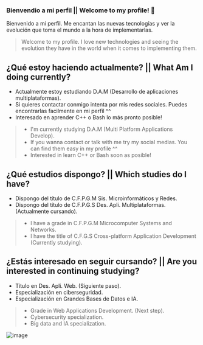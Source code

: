 ### Bienvendio a mi perfil || Welcome to my profile! 👋
  Bienvenido a mi perfil. Me encantan las nuevas tecnologías y ver la evolución que toma el mundo a la hora de implementarlas.
  
  >Welcome to my profile. I love new technologies and seeing the evolution they have in the world when it comes to implementing them.

## ¿Qué estoy haciendo actualmente? || What Am I doing currently?

* Actualmente estoy estudiando D.A.M (Desarrollo de aplicaciones multiplataformas).
* Si quieres contactar conmigo intenta por mis redes sociales. Puedes encontrarlas facilmente en mi perfil ^^
* Interesado en aprender C++ o Bash lo más pronto posible!

>* I'm currently studying D.A.M (Multi Platform Applications Develop).
>* If you wanna contact or talk with me try my social medias. You can find them easy in my profile ^^
>* Interested in learn C++ or Bash soon as posible! 

## ¿Qué estudios dispongo? || Which studies do I have?

  * Dispongo del título de C.F.P.G.M Sis. Microinformáticos y Redes.
  * Dispongo del título de C.F.P.G.S Des. Apli. Multiplataformas. (Actualmente cursando).

  >* I have a grade in C.F.P.G.M Microcomputer Systems and Networks.
  >* I have the title of C.F.G.S Cross-platform Application Development (Currently studying).

## ¿Estás interesado en seguir cursando? || Are you interested in continuing studying?

  * Título en Des. Apli. Web. (Siguiente paso).
  * Especialización en ciberseguridad.
  * Especialización en Grandes Bases de Datos e IA.

>* Grade in Web Applications Development. (Next step).
>* Cybersecurity specialization.
>* Big data and IA specialization.

![image](https://i.4cdn.org/w/1693792218185314.jpg)
